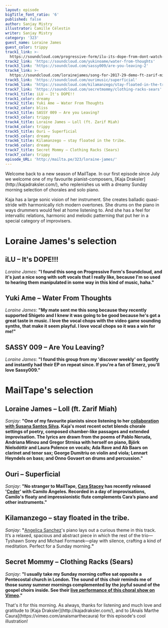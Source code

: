 ```yaml
---
layout: episode
bigTitle_font_ratio: '6'
published: false
author: Sanjay Mistry
illustrator: Camille Célestin
writer: Sanjay Mistry
category: '323'
guest_name: Loraine James
guest_color: trippy
track1_link: >-
  https://soundcloud.com/progressive-form/ilu-its-dope-from-dont-watch-the-sun-pfcd71
track2_link: 'https://soundcloud.com/yukinoame/water-from-thoughts'
track3_link: 'https://soundcloud.com/sassy009/are-you-leaving-2'
track4_link: >-
  https://soundcloud.com/lorainejames/song-for-2017-29-demo-ft-zarif-miah-extended-version
track5_link: 'https://soundcloud.com/ourimusic/superficial'
track6_link: 'https://soundcloud.com/kilamanzego/stay-floated-in-the-tribe'
track7_link: 'https://soundcloud.com/secretmommy/clothing-racks-sears'
track1_title: iLU – It's DOPE!!
track1_color: dreamy
track2_title: Yuki Ame – Water From Thoughts
track2_color: bliss
track3_title: SASSY 009 – Are you Leaving?
track3_color: trippy
track4_title: Loraine James – Loll (ft. Zarif Miah)
track4_color: trippy
track5_title: Ouri – Superficial
track5_color: dreamy
track6_title: Kilamanzego – stay floated in the tribe.
track6_color: dreamy
track7_title: Secret Mommy – Clothing Racks (Sears)
track7_color: trippy
episode_URL: 'http://mailta.pe/323/loraine-james/'
---
```

<p id="introduction">Welcome back to a new season of MailTape. In our first episode since July we welcome one of my favourite pianist-composers, [Kaja Draksler](http://kajadraksler.com/), who replenishes us with a dreamy Sunday morning selection of chorales and solo piano.</p>
<p>Kaja has a large sonic vision of her instrument. She creates balladic quasi-stride with harmonically rich modern overtones. She drums on the piano in ways drummers would feel at home listening to. And she has a feel for intervallic relations, harmonic and melodic patterning that put her in a special category of improvisers.</p>


# Loraine James's selection


## iLU – It's DOPE!!!
_Loraine James_: **"**I found this song on Progressive Form's Soundcloud, and it's just a nice song with soft vocals that I really like, because I'm so used to hearing them manipulated in some way in this kind of music, haha.**"**

## Yuki Ame – Water From Thoughts
_Loraine James_: **"**My mate sent me this song because they recently supported Shigeto and I knew it was going to be good because he's got a great taste in music. I love the vocal chops with the video game sounding synths, that make it seem playful. I love vocal chops so it was a win for me!**"**

## SASSY 009 – Are You Leaving?
_Loraine James_: **"**I found this group from my 'discover weekly' on Spotify and instantly had their EP on repeat since. If you're a fan of Smerz, you'll love Sassy009.**"**


# MailTape's selection

## Loraine James – Loll (ft. Zarif Miah)
_Sanjay_: **"**One of my favourite pianists since listening to her [collaboration with Susana Santos Silva](http://kdsss.tumblr.com/). Kaja's most recent octet blends chorale settings of poetry, composed chamber-like passages and extended improvisation. The lyrics are drawn from the poems of Pablo Neruda, Andriana Minou and Gregor Strnisa with herself on piano, Björk Níelsdóttir and Laura Polence on vocals; Ada Rave and Ab Baars on clarinet and tenor sax; George Dumitriu on violin and viola; Lennart Heyndels on bass; and Onno Govaert on drums and percussion.**"**

## Ouri – Superficial
_Sanjay_: **"**No stranger to MailTape, [Cara Stacey](https://www.mailta.pe/247/cara-stacey/) has recently released '[Ceder](https://kitrecs.bandcamp.com/album/ceder)' with Camilo Ángeles. Recorded in a day of improvisations, Camilo's floaty and impressionistic flute complements Cara’s piano and other instruments.**"**

## Kilamanzego – stay floated in the tribe.
_Sanjay_: **"**[Angelica Sanchez](http://www.angelicasanchez.com/)'s piano lays out a curious theme in this track. It’s a relaxed, spacious and abstract piece in which the rest of the trio—Tyshawn Sorey and Michael Formanek—play with silence, crafting a kind of meditation. Perfect for a Sunday morning.**"**

## Secret Mommy – Clothing Racks (Sears)
_Sanjay_: **"**I usually take my Sunday morning coffee sat opposite a Pentecostal church in London. The sound of this choir reminds me of those sunny summer mornings complemented by the joyful sound of the gospel choirs inside. See their [live performance of this choral show on Vimeo](https://vimeo.com/174609790).**"**

<p id="outroduction">That's it for this morning. As always, thanks for listening and much love and gratitude to [Kaja Draksler](http://kajadraksler.com/), and to [Anaïs Marthe Caura](https://vimeo.com/anaismarthecaura) for this episode's cool illustration!</p>


